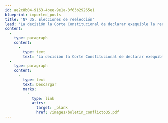 ```yaml
---
id: ae2c8b04-9163-4bee-9e1a-3f63b29265e1
blueprint: imported_posts
title: 'Nº 35. Elecciones de reelección'
lead: 'La decisión la Corte Constitucional de declarar exequible la reelección da el tiro de largada a la carrera electoral. Más allá de las conjeturas sobre la respuesta militar que pretendan dar las Farc a la Seguridad Democrática, cabe preguntarse: ¿Qué incidencia tendrán las Farc sobre las lecciones? A juicio de la Fundación Ideas para la Paz, la respuesta tiene que partir de al menos dos consideraciones: la capacidad actual de esa guerrilla y su estrategia política. En ese sentido, el presente boletín aborda las posturas que podrían tomar las FARC de cara al ajetreado calendario electoral partiendo de la observación de los patrones bajo los cuales ha venido actuando esa guerrilla y sus posibilidades de acción.'
content:
  -
    type: paragraph
    content:
      -
        type: text
        text: 'La decisión la Corte Constitucional de declarar exequible la reelección da el tiro de largada a la carrera electoral. Más allá de las conjeturas sobre la respuesta militar que pretendan dar las Farc a la Seguridad Democrática, cabe preguntarse: ¿Qué incidencia tendrán las Farc sobre las elecciones? La respuesta tiene que partir de al menos dos consideraciones: su capacidad actual y su estrategia política.'
  -
    type: paragraph
    content:
      -
        type: text
        text: Descargar
        marks:
          -
            type: link
            attrs:
              target: _blank
              href: /images/boletin_conflicto35.pdf
---
```

